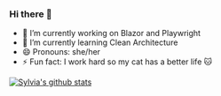 ### Hi there 👋

- 🔭 I’m currently working on Blazor and Playwright
- 🌱 I’m currently learning Clean Architecture
- 😄 Pronouns: she/her
- ⚡ Fun fact: I work hard so my cat has a better life 🐱

[![Sylvia's github stats](https://github-readme-stats.vercel.app/api?username=sylhuang&theme=dark)](https://github.com/sylhuang/github-readme-stats)

<!--
**sylhuang/sylhuang** is a ✨ _special_ ✨ repository because its `README.md` (this file) appears on your GitHub profile.

Here are some ideas to get you started:

- 🔭 I’m currently working on ...
- 🌱 I’m currently learning ...
- 👯 I’m looking to collaborate on ...
- 🤔 I’m looking for help with ...
- 💬 Ask me about ...
- 📫 How to reach me: ...
- 😄 Pronouns: ...
- ⚡ Fun fact: ...
-->
